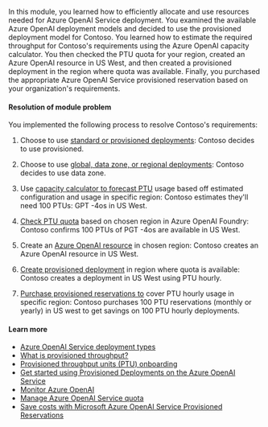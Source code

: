 In this module, you learned how to efficiently allocate and use resources needed for Azure OpenAI Service deployment. You examined the available Azure OpenAI deployment models and decided to use the provisioned deployment model for Contoso. You learned how to estimate the required throughput for Contoso's requirements using the Azure OpenAI capacity calculator. You then checked the PTU quota for your region, created an Azure OpenAI resource in US West, and then created a provisioned deployment in the region where quota was available. Finally, you purchased the appropriate Azure OpenAI Service provisioned reservation based on your organization's requirements.

#### Resolution of module problem

You implemented the following process to resolve Contoso's requirements:

1. Choose to use [standard or provisioned deployments](/azure/ai-services/openai/how-to/deployment-types): Contoso decides to use provisioned.

2. Choose to use [global, data zone, or regional deployments](/azure/ai-services/openai/how-to/deployment-types): Contoso decides to use data zone.

3. Use [capacity calculator to forecast PTU](/azure/ai-services/openai/how-to/provisioned-throughput-onboarding) usage based off estimated configuration and usage in specific region: Contoso estimates they'll need 100 PTUs: GPT -4os in US West.

4. [Check PTU quota](/azure/ai-services/openai/how-to/provisioned-get-started) based on chosen region in Azure OpenAI Foundry: Contoso confirms 100 PTUs of PGT -4os are available in US West.

5. Create an [Azure OpenAI resource](/azure/ai-services/openai/how-to/provisioned-get-started) in chosen region: Contoso creates an Azure OpenAI resource in US West.

6. [Create provisioned deployment](/azure/ai-services/openai/how-to/provisioned-get-started) in region where quota is available: Contoso creates a deployment in US West using PTU hourly.

7. [Purchase provisioned reservations to](/azure/cost-management-billing/reservations/azure-openai) cover PTU hourly usage in specific region: Contoso purchases 100 PTU reservations (monthly or yearly) in US west to get savings on 100 PTU hourly deployments.

#### Learn more

- [Azure OpenAI Service deployment types](/azure/ai-services/openai/how-to/deployment-types)
- [What is provisioned throughput?](/azure/ai-services/openai/concepts/provisioned-throughput)
- [Provisioned throughput units (PTU) onboarding](/azure/ai-services/openai/how-to/provisioned-throughput-onboarding)
- [Get started using Provisioned Deployments on the Azure OpenAI Service](/azure/ai-services/openai/how-to/provisioned-get-started)
- [Monitor Azure OpenAI](/azure/ai-services/openai/how-to/monitor-openai)
- [Manage Azure OpenAI Service quota](/azure/ai-services/openai/how-to/quota?tabs=rest)
- [Save costs with Microsoft Azure OpenAI Service Provisioned Reservations](/azure/cost-management-billing/reservations/azure-openai)
